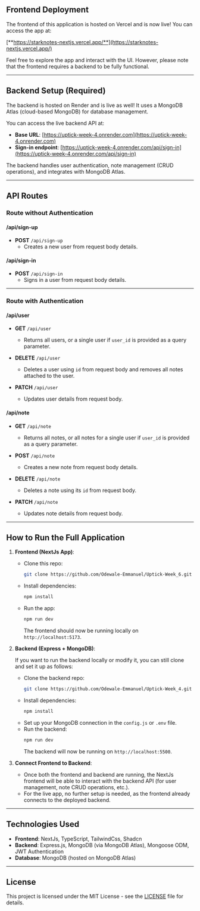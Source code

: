 ## Frontend Deployment

The frontend of this application is hosted on Vercel and is now live! You can access the app at:

[**https://starknotes-nextjs.vercel.app/**](https://starknotes-nextjs.vercel.app/)

Feel free to explore the app and interact with the UI. However, please note that the frontend requires a backend to be fully functional.

---

## Backend Setup (Required)

The backend is hosted on Render and is live as well! It uses a MongoDB Atlas (cloud-based MongoDB) for database management.

You can access the live backend API at:

- **Base URL**: [https://uptick-week-4.onrender.com](https://uptick-week-4.onrender.com)
- **Sign-in endpoint**: [https://uptick-week-4.onrender.com/api/sign-in](https://uptick-week-4.onrender.com/api/sign-in)

The backend handles user authentication, note management (CRUD operations), and integrates with MongoDB Atlas.

---

## API Routes

### Route without Authentication

#### /api/sign-up

- **POST** `/api/sign-up`
  - Creates a new user from request body details.

#### /api/sign-in

- **POST** `/api/sign-in`
  - Signs in a user from request body details.

---

### Route with Authentication

#### /api/user

- **GET** `/api/user`

  - Returns all users, or a single user if `user_id` is provided as a query parameter.

- **DELETE** `/api/user`

  - Deletes a user using `id` from request body and removes all notes attached to the user.

- **PATCH** `/api/user`
  - Updates user details from request body.

#### /api/note

- **GET** `/api/note`

  - Returns all notes, or all notes for a single user if `user_id` is provided as a query parameter.

- **POST** `/api/note`

  - Creates a new note from request body details.

- **DELETE** `/api/note`

  - Deletes a note using its `id` from request body.

- **PATCH** `/api/note`
  - Updates note details from request body.

---

## How to Run the Full Application

1. **Frontend (NextJs App)**:

   - Clone this repo:
     ```bash
     git clone https://github.com/Odewale-Emmanuel/Uptick-Week_6.git
     ```
   - Install dependencies:
     ```bash
     npm install
     ```
   - Run the app:
     ```bash
     npm run dev
     ```
     The frontend should now be running locally on `http://localhost:5173`.

2. **Backend (Express + MongoDB)**:

   If you want to run the backend locally or modify it, you can still clone and set it up as follows:

   - Clone the backend repo:
     ```bash
     git clone https://github.com/Odewale-Emmanuel/Uptick-Week_4.git
     ```
   - Install dependencies:
     ```bash
     npm install
     ```
   - Set up your MongoDB connection in the `config.js` or `.env` file.
   - Run the backend:
     ```bash
     npm run dev
     ```
     The backend will now be running on `http://localhost:5500`.

3. **Connect Frontend to Backend**:
   - Once both the frontend and backend are running, the NextJs frontend will be able to interact with the backend API (for user management, note CRUD operations, etc.).
   - For the live app, no further setup is needed, as the frontend already connects to the deployed backend.

---

## Technologies Used

- **Frontend**: NextJs, TypeScript, TailwindCss, Shadcn
- **Backend**: Express.js, MongoDB (via MongoDB Atlas), Mongoose ODM, JWT Authentication
- **Database**: MongoDB (hosted on MongoDB Atlas)

---

## License

This project is licensed under the MIT License - see the [LICENSE](LICENSE) file for details.

